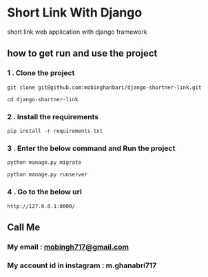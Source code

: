 # Short Link With Django

short link web application with django framework

## how to get run and use the project

### 1 . Clone the project 

```
git clone git@github.com:mobinghanbari/django-shortner-link.git

cd django-shortner-link
```

### 2 . Install the requirements 

```
pip install -r requirements.txt
```


### 3 . Enter the below command and Run the project

```
python manage.py migrate

python manage.py runserver
```

### 4 . Go to the below url

```
http://127.0.0.1:8000/
```
## Call Me

### My email : mobingh717@gmail.com


### My account id in instagram : m.ghanabri717


